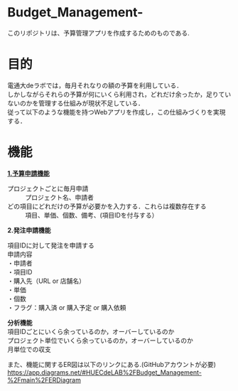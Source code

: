 # Budget_Management-

このリポジトリは、予算管理アプリを作成するためのものである.

# 目的
電通大deラボでは，毎月それなりの額の予算を利用している．<br>
しかしながらそれらの予算が何にいくら利用され，どれだけ余ったか，足りていないのかを管理する仕組みが現状不足している．<br>
従って以下のような機能を持つWebアプリを作成し，この仕組みづくりを実現する．<br>

# 機能
<u>**1.予算申請機能**</u>
<dl>
  <dt>プロジェクトごとに毎月申請</dt>
    <dd>プロジェクト名、申請者</dd>
  <dt>どの項目にどれだけの予算が必要かを入力する．これらは複数存在する</dt>
    <dd>項目、単価、個数、備考、(項目IDを付与する）</dd>
</dl>

**2.発注申請機能**
<dl>
  項目IDに対して発注を申請する<br>
  申請内容<br>
  ・申請者<br>
  ・項目ID<br>
  ・購入先（URL or 店舗名）<br>
  ・単価<br>
  ・個数<br>
  ・フラグ：購入済 or 購入予定 or 購入依頼<br>
</dl>

  
**分析機能**<br>
  項目IDごとにいくら余っているのか，オーバーしているのか<br>
  プロジェクト単位でいくら余っているのか，オーバーしているのか<br>
  月単位での収支<br>

また、機能に関するER図は以下のリンクにある.(GitHubアカウントが必要)<br>
https://app.diagrams.net/#HUECdeLAB%2FBudget_Management-%2Fmain%2FERDiagram

